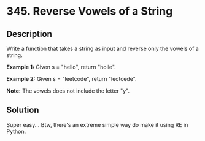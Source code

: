 # 345. Reverse Vowels of a String

## Description

Write a function that takes a string as input and reverse only the vowels of a string.

**Example 1:**
Given s = "hello", return "holle".

**Example 2:**
Given s = "leetcode", return "leotcede".

**Note:**
The vowels does not include the letter "y".

## Solution

Super easy... Btw, there's an extreme simple way do make it using RE in Python.
